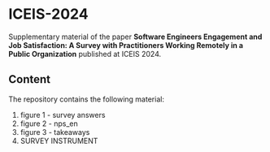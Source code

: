 # ICEIS-2024
Supplementary material of the paper **Software Engineers Engagement and Job Satisfaction: A Survey with Practitioners Working Remotely in a Public Organization** published at ICEIS 2024. 

## Content

The repository contains the following material:
1. figure 1 - survey answers
2. figure 2 - nps_en
3. figure 3 - takeaways
4. SURVEY INSTRUMENT

